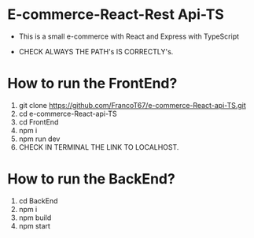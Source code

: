 # E-commerce-React-Rest Api-TS
- This is a small e-commerce with React and Express with TypeScript

- CHECK ALWAYS THE PATH's IS CORRECTLY's.

# How to run the FrontEnd?

1. git clone https://github.com/FrancoT67/e-commerce-React-api-TS.git
2. cd e-commerce-React-api-TS
3. cd FrontEnd
4. npm i
5. npm run dev
6. CHECK IN TERMINAL THE LINK TO LOCALHOST.

# How to run the BackEnd?

1. cd BackEnd
2. npm i
3. npm build
4. npm start

